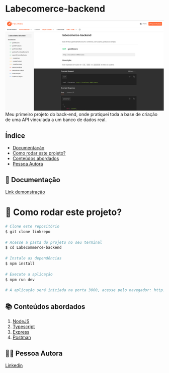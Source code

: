 # Labecomerce-backend

![Documentação](./src/assets/API.png)
Meu primeiro projeto do back-end, onde pratiquei toda a base de criação de uma API vinculada a um banco de dados real.

## Índice

- <a href="#demonstracao">Documentação</a>
- <a href="#rodar">Como rodar este projeto?</a>
- <a href="#tecnologias">Conteúdos abordados</a>
- <a href="#autoras">Pessoa Autora</a>


## 📄 Documentação

[Link demonstraçāo](https://documenter.getpostman.com/view/25826593/2s93RTPrtq)


# 📝 Como rodar este projeto?

```bash
# Clone este repositório
$ git clone linkrepo

# Acesse a pasta do projeto no seu terminal
$ cd Labecommerce-backend

# Instale as dependências
$ npm install

# Execute a aplicaçāo
$ npm run dev

# A aplicaçāo será iniciada na porta 3000, acesse pelo navegador: http://localhost:3000
```


## 📚 Conteúdos abordados

1. [NodeJS](https://nodejs.org/en)
2. [Typescript](https://www.typescriptlang.org/)
3. [Express](https://expressjs.com/pt-br/)
4. [Postman](https://www.postman.com/)


## 🙋‍♀️ Pessoa Autora

[Linkedin](https://www.linkedin.com/in/larissa-terada/)

